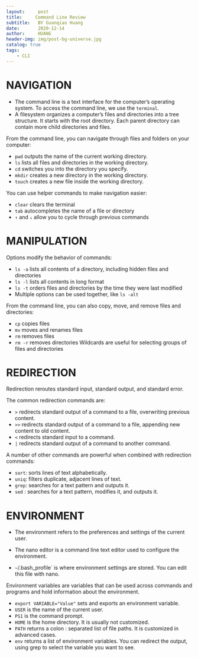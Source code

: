 ```yaml
---
layout:     post
title:     Command Line Review
subtitle:   BY Guanqiao Huang
date:       2020-12-14
author:     HUANG
header-img: img/post-bg-universe.jpg
catalog: true
tags:
    - CLI
---
```

# NAVIGATION
- The command line is a text interface for the computer’s operating system. To access the command line, we use the `terminal`.
- A filesystem organizes a computer’s files and directories into a tree structure. It starts with the root directory. Each parent directory can contain more child directories and files.

From the command line, you can navigate through files and folders on your computer:
- `pwd` outputs the name of the current working directory.
- `ls` lists all files and directories in the working directory.
- `cd` switches you into the directory you specify.
- `mkdir` creates a new directory in the working directory.
- `touch` creates a new file inside the working directory.

You can use helper commands to make navigation easier:
- `clear` clears the terminal
- `tab` autocompletes the name of a file or directory
- `↑` and `↓` allow you to cycle through previous commands

# MANIPULATION
Options modify the behavior of commands:
- `ls -a` lists all contents of a directory, including hidden files and directories
- `ls -l` lists all contents in long format
- `ls -t` orders files and directories by the time they were last modified
- Multiple options can be used together, like `ls -alt`

From the command line, you can also copy, move, and remove files and directories:
- `cp` copies files
- `mv` moves and renames files
- `rm` removes files
- `rm -r` removes directories
Wildcards are useful for selecting groups of files and directories

# REDIRECTION
Redirection reroutes standard input, standard output, and standard error.

The common redirection commands are:

- `>` redirects standard output of a command to a file, overwriting previous content.
- `>>` redirects standard output of a command to a file, appending new content to old content.
- `<` redirects standard input to a command.
- `|` redirects standard output of a command to another command.

A number of other commands are powerful when combined with redirection commands:

- `sort`: sorts lines of text alphabetically.
- `uniq`: filters duplicate, adjacent lines of text.
- `grep`: searches for a text pattern and outputs it.
- `sed` : searches for a text pattern, modifies it, and outputs it.

# ENVIRONMENT
- The environment refers to the preferences and settings of the current user.

- The nano editor is a command line text editor used to configure the environment.

- `~`/.bash_profile` is where environment settings are stored. You can edit this file with nano.

Environment variables are variables that can be used across commands and programs and hold information about the environment.
- `export VARIABLE="Value"` sets and exports an environment variable.
- `USER` is the name of the current user.
- `PS1` is the command prompt.
- `HOME` is the home directory. It is usually not customized.
- `PATH` returns a colon : separated list of file paths. It is customized in advanced cases.
- `env` returns a list of environment variables. You can redirect the output, using grep to select the variable you want to see.
